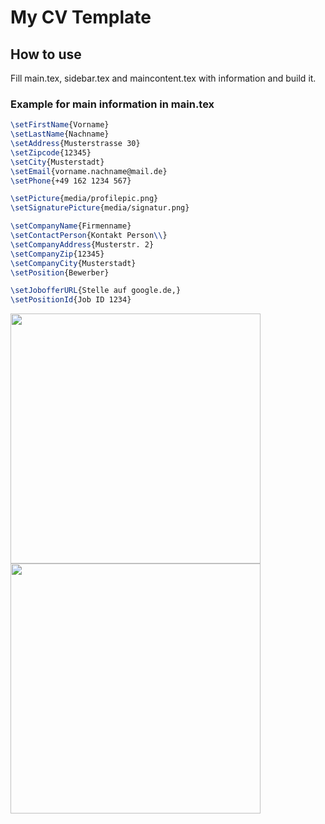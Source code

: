 # My CV Template

<!--
command to convert a pdf page to png
convert -density 200 main.pdf\[\0] -quality 100 -background white -flatten coverletter.png
-->

## How to use

Fill main.tex, sidebar.tex and maincontent.tex with information and build it.

### Example for main information in main.tex

```latex
\setFirstName{Vorname}
\setLastName{Nachname}
\setAddress{Musterstrasse 30}
\setZipcode{12345}
\setCity{Musterstadt}
\setEmail{vorname.nachname@mail.de}
\setPhone{+49 162 1234 567}

\setPicture{media/profilepic.png}
\setSignaturePicture{media/signatur.png}

\setCompanyName{Firmenname}
\setContactPerson{Kontakt Person\\}
\setCompanyAddress{Musterstr. 2}
\setCompanyZip{12345}
\setCompanyCity{Musterstadt}
\setPosition{Bewerber}

\setJobofferURL{Stelle auf google.de,}
\setPositionId{Job ID 1234}
```
<div class="row">
    <div class="column">
        <img src="https://github.com/nidzov/nidzocv/blob/master/media/coverletter.png" width="400">
    </div>
    <div class="column">
        <img src="https://github.com/nidzov/nidzocv/blob/master/media/cv.png" width="400">
    </div>
</div>
